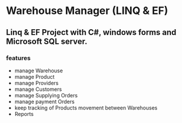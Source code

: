 # Warehouse Manager (LINQ & EF)

## Linq & EF Project with C#, windows forms and Microsoft SQL server.

### features
- manage Warehouse
- manage Product
- manage Providers
- manage Customers
- manage Supplying Orders
- manage payment Orders
- keep tracking of Products movement between Warehouses
- Reports
